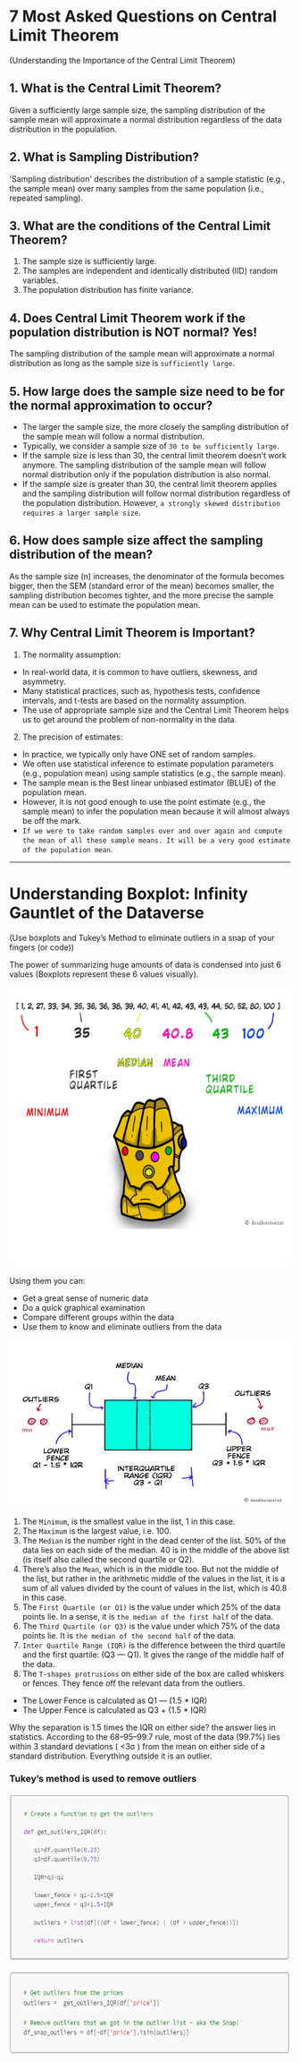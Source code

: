 # 7 Most Asked Questions on Central Limit Theorem
(Understanding the Importance of the Central Limit Theorem)
## 1. What is the Central Limit Theorem?
Given a sufficiently large sample size, the sampling distribution of the sample mean will approximate a normal distribution regardless of the data distribution in the population.
## 2. What is Sampling Distribution?
'Sampling distribution' describes the distribution of a sample statistic (e.g., the sample mean) over many samples from the same population (i.e., repeated sampling).
## 3. What are the conditions of the Central Limit Theorem?
1.	The sample size is sufficiently large.
2.	The samples are independent and identically distributed (IID) random variables.
3.	The population distribution has finite variance.
## 4. Does Central Limit Theorem work if the population distribution is NOT normal? Yes!
The sampling distribution of the sample mean will approximate a normal distribution as long as the sample size is `sufficiently large`. 
## 5. How large does the sample size need to be for the normal approximation to occur?
- The larger the sample size, the more closely the sampling distribution of the sample mean will follow a normal distribution.
- Typically, we consider a sample size of `30 to be sufficiently large`.
-	If the sample size is less than 30, the central limit theorem doesn’t work anymore. The sampling distribution of the sample mean will follow normal distribution only if the population distribution is also normal.
-	If the sample size is greater than 30, the central limit theorem applies and the sampling distribution will follow normal distribution regardless of the population distribution. However, `a strongly skewed distribution requires a larger sample size`.
## 6. How does sample size affect the sampling distribution of the mean?
As the sample size (n) increases, the denominator of the formula becomes bigger, then the SEM (standard error of the mean) becomes smaller, the sampling distribution becomes tighter, and the more precise the sample mean can be used to estimate the population mean.
## 7. Why Central Limit Theorem is Important?
1. The normality assumption:
- In real-world data, it is common to have outliers, skewness, and asymmetry. 
- Many statistical practices, such as, hypothesis tests, confidence intervals, and t-tests are based on the normality assumption. 
- The use of appropriate sample size and the Central Limit Theorem helps us to get around the problem of non-normality in the data.
2. The precision of estimates:
- In practice, we typically only have ONE set of random samples. 
- We often use statistical inference to estimate population parameters (e.g., population mean) using sample statistics (e.g., the sample mean). 
- The sample mean is the Best linear unbiased estimator (BLUE) of the population mean. 
- However, it is not good enough to use the point estimate (e.g., the sample mean) to infer the population mean because it will almost always be off the mark.
- `If we were to take random samples over and over again and compute the mean of all these sample means. It will be a very good estimate of the population mean`. 

------------------------
# Understanding Boxplot: Infinity Gauntlet of the Dataverse
(Use boxplots and Tukey’s Method to eliminate outliers in a snap of your fingers (or code))

The power of summarizing huge amounts of data is condensed into just 6 values (Boxplots represent these 6 values visually).
<p align="center">
  <img src="https://github.com/akimwong/akimwong/blob/main/articles/summaries/statistics/boxplot1.png" width="600" height="500">
</p>

Using them you can:
- Get a great sense of numeric data
- Do a quick graphical examination
- Compare different groups within the data
- Use them to know and eliminate outliers from the data
<p align="center">
  <img src="https://github.com/akimwong/akimwong/blob/main/articles/summaries/statistics/boxplot2.png" width="600" height="300">
</p>

1.	The `Minimum`, is the smallest value in the list, 1 in this case.
2.	The `Maximum` is the largest value, i.e. 100.
3.	The `Median` is the number right in the dead center of the list. 50% of the data lies on each side of the median. 40 is in the middle of the above list (is itself also called the second quartile or Q2).
4.	There’s also the `Mean`, which is in the middle too. But not the middle of the list, but rather in the arithmetic middle of the values in the list, it is a sum of all values divided by the count of values in the list, which is 40.8 in this case.
5. The `First Quartile (or Q1)` is the value under which 25% of the data points lie. In a sense, it is `the median of the first half` of the data.
6. The `Third Quartile (or Q3)` is the value under which 75% of the data points lie. It is `the median of the second half` of the data.
7. `Inter Quartile Range (IQR)` is the difference between the third quartile and the first quartile: (Q3 — Q1). It gives the range of the middle half of the data.
8. The `T-shapes protrusions` on either side of the box are called whiskers or fences. They fence off the relevant data from the outliers.
- The Lower Fence is calculated as Q1 — (1.5 * IQR)
- The Upper Fence is calculated as Q3 + (1.5 * IQR)

Why the separation is 1.5 times the IQR on either side? the answer lies in statistics.  According to the 68–95–99.7 rule, most of the data (99.7%) lies within 3 standard deviations ( <3σ ) from the mean on either side of a standard distribution. Everything outside it is an outlier.

### Tukey’s method is used to remove outliers
<p align="center">
  <img src="https://github.com/akimwong/akimwong/blob/main/articles/summaries/statistics/GetOutliersPython1.PNG" width="600" height="300">
</p>
<p align="center">
  <img src="https://github.com/akimwong/akimwong/blob/main/articles/summaries/statistics/GetOutliersPython2.PNG" width="600" height="150">
</p>

